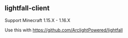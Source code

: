 ## lightfall-client

Support Minecraft 1.15.X - 1.16.X 

Use this with https://github.com/ArclightPowered/lightfall
